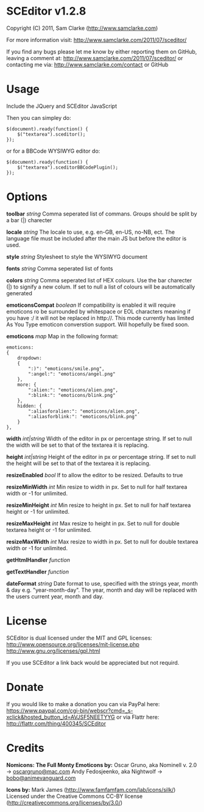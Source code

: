 # SCEditor v1.2.8
Copyright (C) 2011, Sam Clarke (http://www.samclarke.com)

For more information visit: http://www.samclarke.com/2011/07/sceditor/

If you find any bugs please let me know by either reporting them on GitHub,
leaving a comment at: http://www.samclarke.com/2011/07/sceditor/
or contacting me via: http://www.samclarke.com/contact or GitHub


# Usage

Include the JQuery and SCEditor JavaScript
	<link rel="stylesheet" href="minified/jquery.sceditor.min.css" type="text/css" media="all" />
	<script type="text/javascript" src="minified/jquery.sceditor.min.js"></script>
	
Then you can simpley do:

	$(document).ready(function() {
		$("textarea").sceditor();
	});

or for a BBCode WYSIWYG editor do:

	$(document).ready(function() {
		$("textarea").sceditorBBCodePlugin();
	});



# Options

**toolbar** *string*
Comma seperated list of commans. Groups should be split by a bar (|) charecter

**locale** *string*
The locale to use, e.g. en-GB, en-US, no-NB, ect. The language file must be included after the main JS but before the editor is used.

**style** *string*
Stylesheet to style the WYSIWYG document

**fonts** *string*
Comma seperated list of fonts

**colors** *string*
Comma seperated list of HEX colours. Use the bar charecter (|) to signify a new colum. If set to null a list of colours will be automatically generated

**emoticonsCompat** *boolean*
If compatibility is enabled it will require emoticons ro be surrounded by whitespace or EOL characters meaning if you have :/ it will not be replaced
in http://. This mode currently has limited As You Type emoticon converstion support. Will hopefully be fixed soon.

**emoticons** *map*
Map in the following format:

	emoticons:
	{
		dropdown:
		{
			":)": "emoticons/smile.png",
			":angel:": "emoticons/angel.png"
		},
		more: {
			":alien:": "emoticons/alien.png",
			":blink:": "emoticons/blink.png"
		},
		hidden: {
			":aliasforalien:": "emoticons/alien.png",
			":aliasforblink:": "emoticons/blink.png"
		}
	},

**width** *int|string*
Width of the editor in px or percentage string. If set to null the width will be set to that of the textarea it is replacing.

**height** *int|string*
Height of the editor in px or percentage string. If set to null the height will be set to that of the textarea it is replacing.

**resizeEnabled** *bool*
If to allow the editor to be resized. Defaults to true

**resizeMinWidth** *int*
Min resize to width in px. Set to null for half textarea width or -1 for unlimited.

**resizeMinHeight** *int*
Min resize to height in px. Set to null for half textarea height or -1 for unlimited.

**resizeMaxHeight** *int*
Max resize to height in px. Set to null for double textarea height or -1 for unlimited.

**resizeMaxWidth** *int*
Max resize to width in px. Set to null for double textarea width or -1 for unlimited.

**getHtmlHandler** *function*

**getTextHandler** *function*

**dateFormat** *string*
Date format to use, specified with the strings year, month & day e.g. "year-month-day".
The year, month and day will be replaced with the users current year, month and day.


# License

SCEditor is dual licensed under the MIT and GPL licenses:
http://www.opensource.org/licenses/mit-license.php
http://www.gnu.org/licenses/gpl.html

If you use SCEditor a link back would be appreciated but not requird.


# Donate

If you would like to make a donation you can via PayPal here:
https://www.paypal.com/cgi-bin/webscr?cmd=_s-xclick&hosted_button_id=AVJSF5NEETYYG
or via Flattr here:
http://flattr.com/thing/400345/SCEditor


# Credits

**Nomicons: The Full Monty Emoticons by:**
Oscar Gruno, aka Nominell v. 2.0 -> oscargruno@mac.com
Andy Fedosjeenko, aka Nightwolf -> bobo@animevanguard.com

**Icons by:**
Mark James (http://www.famfamfam.com/lab/icons/silk/)
Licensed under the Creative Commons CC-BY license (http://creativecommons.org/licenses/by/3.0/)
